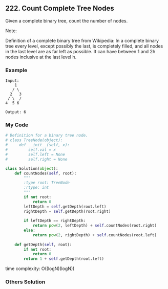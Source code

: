 ## 222. Count Complete Tree Nodes

Given a complete binary tree, count the number of nodes.

Note:

Definition of a complete binary tree from Wikipedia:
In a complete binary tree every level, except possibly the last, is completely filled, and all nodes in the last level are as far left as possible. It can have between 1 and 2h nodes inclusive at the last level h.


### Example
```
Input: 
    1
   / \
  2   3
 / \  /
4  5 6

Output: 6
```

### My Code
```python
# Definition for a binary tree node.
# class TreeNode(object):
#     def __init__(self, x):
#         self.val = x
#         self.left = None
#         self.right = None

class Solution(object):
    def countNodes(self, root):
        """
        :type root: TreeNode
        :rtype: int
        """
        if not root:
            return 0
        leftDepth = self.getDepth(root.left)
        rightDepth = self.getDepth(root.right)
        
        if leftDepth == rightDepth:
            return pow(2, leftDepth) + self.countNodes(root.right)
        else:
            return pow(2, rightDepth) + self.countNodes(root.left)
        
    def getDepth(self, root):
        if not root:
            return 0
        return 1 + self.getDepth(root.left)
```
time complexity: O((logN)(logN))



### Others Solution
```python
```



